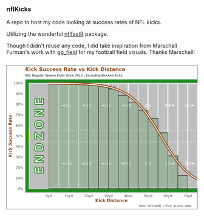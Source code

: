 ### nflKicks

A repo to host my code looking at success rates of NFL kicks.

Utilizing the wonderful [nflfastR](https://www.nflfastr.com/) package.

Though I didn't reuse any code, I did take inspiration from Marschall Furman's work with [gg_field](https://github.com/mlfurman3/gg_field) for my football field visuals. Thanks Marschall!

![Kick Success Rate vs Kick Distance](success_by_dist.png)
